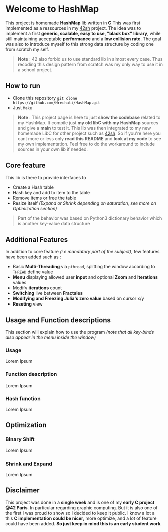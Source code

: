 # Welcome to HashMap

This project is homemade **HashMap** lib written in **C**
This was first implemented as a ressources in my [42sh]([https://github.com/Nrechati/42sh](https://github.com/Nrechati/42sh)) project. The idea was to implement a first **generic, scalable, easy to use, "black box" library**, while still maintaining acceptable **performance** and a **low collision rate**. The goal was also to introduce myself to this strong data structure by coding one from scratch my self.

> **Note** : 42 also forbid us to use standard lib in almost every case. Thus recoding this design pattern from scratch was my only way to use it in a school project.


## How to run

- Clone this repository  `git clone https://github.com/Nrechati/HashMap.git`
- Just `Make`

>**Note** : This project page is here to just **show the codebase** related to my HashMap. It compile just **my old libC with my HashMap** sources and give a **main** to test it. This lib was then integrated to my new homemade LibC for other project such as [42sh]([https://github.com/Nrechati/42sh]). So if you're here you cant more or less only **read this** **README** and **look at my code** to see my own implementation. Feel free to do the workaround to include sources in your own lib if needed.

## Core feature

This lib is there to provide interfaces to

- Create a Hash table
- Hash key and add to item to the table
- Remove items or free the table
- Resize itself *(Expand or Shrink depending on saturation, see more on Optimization section)*

> Part of the behavior was based on Python3 dictionary behavior which is another key-value data structure

## Additional Features

In addition to core feature *(i.e mandatory part of the subject)*, few features have been added such as :

- Basic **Multi-Threading** via `pthread`,  splitting the window according to `THREAD` define value
- **Menu** displaying allowed user **input**  and optional **Zoom** and **Iterations** values
-  Modify **iterations** count
- **Switching** live between **Fractales**
- **Modifying and Freezing Julia's zero value** based on cursor x/y
- **Reseting** view

## Usage and Function descriptions

This section will explain how to use the program *(note that all key-binds also appear in the menu inside the window)*

### Usage
Lorem Ipsum
### Function description
Lorem Ipsum
### Hash function
Lorem Ipsum


## Optimization

### Binary Shift
Lorem Ipsum

### Shrink and Expand
Lorem Ipsum

## Disclaimer

This project was done in a **single week** and is one of my **early C project @42 Paris**. In particular regarding graphic computing. But it is also one of the first I was proud to show so I decided to keep it public. I know a lot a this **C implementation could be nicer,** more optimize, and a lot of feature could have been added. **So just keep in mind this is an early student work**.
